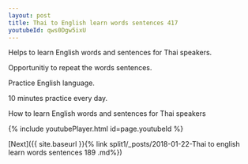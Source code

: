 ```yaml
---
layout: post
title: Thai to English learn words sentences 417 
youtubeId: qws0Dgw5ixU
---
```

 
 
Helps to learn English words and sentences for Thai speakers.

Opportunitiy to repeat the words sentences. 

Practice English language. 
 
10 minutes practice every day. 
 
How to learn English words and sentences for Thai speakers 
 
{% include youtubePlayer.html id=page.youtubeId %}
 
 
[Next]({{ site.baseurl }}{% link  split1/_posts/2018-01-22-Thai to english learn words sentences 189 .md%})
 
